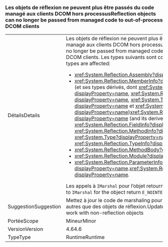 ### <a name="reflection-objects-can-no-longer-be-passed-from-managed-code-to-out-of-process-dcom-clients"></a><span data-ttu-id="4e5ff-101">Les objets de réflexion ne peuvent plus être passés du code managé aux clients DCOM hors processus</span><span class="sxs-lookup"><span data-stu-id="4e5ff-101">Reflection objects can no longer be passed from managed code to out-of-process DCOM clients</span></span>

|   |   |
|---|---|
|<span data-ttu-id="4e5ff-102">Détails</span><span class="sxs-lookup"><span data-stu-id="4e5ff-102">Details</span></span>|<span data-ttu-id="4e5ff-103">Les objets de réflexion ne peuvent plus être passés du code managé aux clients DCOM hors processus.</span><span class="sxs-lookup"><span data-stu-id="4e5ff-103">Reflection objects can no longer be passed from managed code to out-of-process DCOM clients.</span></span> <span data-ttu-id="4e5ff-104">Les types suivants sont concernés :</span><span class="sxs-lookup"><span data-stu-id="4e5ff-104">The following types are affected:</span></span><ul><li><xref:System.Reflection.Assembly?displayProperty=name></li><li><span data-ttu-id="4e5ff-105"><xref:System.Reflection.MemberInfo?displayProperty=name> (et ses types dérivés, dont <xref:System.Reflection.FieldInfo?displayProperty=name>, <xref:System.Reflection.MethodInfo?displayProperty=name>, <xref:System.Type?displayProperty=name> et <xref:System.Reflection.TypeInfo?displayProperty=name>)</span><span class="sxs-lookup"><span data-stu-id="4e5ff-105"><xref:System.Reflection.MemberInfo?displayProperty=name> (and its derived types, including <xref:System.Reflection.FieldInfo?displayProperty=name>, <xref:System.Reflection.MethodInfo?displayProperty=name>, <xref:System.Type?displayProperty=name>, and <xref:System.Reflection.TypeInfo?displayProperty=name>)</span></span></li><li><xref:System.Reflection.MethodBody?displayProperty=name></li><li><xref:System.Reflection.Module?displayProperty=name></li><li><span data-ttu-id="4e5ff-106"><xref:System.Reflection.ParameterInfo?displayProperty=name>.</span><span class="sxs-lookup"><span data-stu-id="4e5ff-106"><xref:System.Reflection.ParameterInfo?displayProperty=name>.</span></span></li></ul><span data-ttu-id="4e5ff-107">Les appels à <code>IMarshal</code> pour l’objet retournent <code>E_NOINTERFACE</code>.</span><span class="sxs-lookup"><span data-stu-id="4e5ff-107">Calls to <code>IMarshal</code> for the object return <code>E_NOINTERFACE</code>.</span></span>|
|<span data-ttu-id="4e5ff-108">Suggestion</span><span class="sxs-lookup"><span data-stu-id="4e5ff-108">Suggestion</span></span>|<span data-ttu-id="4e5ff-109">Mettez à jour le code de marshaling pour utiliser des objets autres que des objets de réflexion.</span><span class="sxs-lookup"><span data-stu-id="4e5ff-109">Update marshaling code to work with non-reflection objects</span></span>|
|<span data-ttu-id="4e5ff-110">Portée</span><span class="sxs-lookup"><span data-stu-id="4e5ff-110">Scope</span></span>|<span data-ttu-id="4e5ff-111">Mineur</span><span class="sxs-lookup"><span data-stu-id="4e5ff-111">Minor</span></span>|
|<span data-ttu-id="4e5ff-112">Version</span><span class="sxs-lookup"><span data-stu-id="4e5ff-112">Version</span></span>|<span data-ttu-id="4e5ff-113">4.6</span><span class="sxs-lookup"><span data-stu-id="4e5ff-113">4.6</span></span>|
|<span data-ttu-id="4e5ff-114">Type</span><span class="sxs-lookup"><span data-stu-id="4e5ff-114">Type</span></span>|<span data-ttu-id="4e5ff-115">Runtime</span><span class="sxs-lookup"><span data-stu-id="4e5ff-115">Runtime</span></span>|

